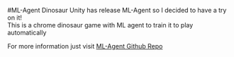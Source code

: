
#ML-Agent Dinosaur
Unity has release ML-Agent so I decided to have a try on it!<br>
This is a chrome dinosaur game with ML agent to train it to play automatically

For more information just visit [ML-Agent Github Repo][ML-Agent]


[ML-Agent]: https://github.com/Unity-Technologies/ml-agents